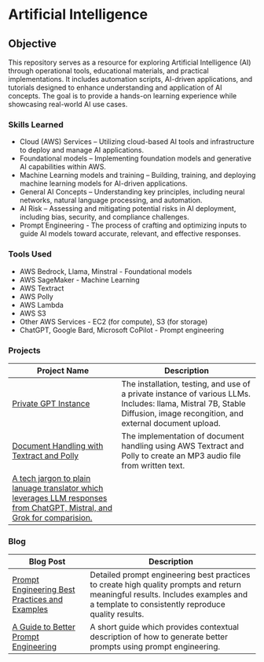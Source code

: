 # Artificial Intelligence

## Objective

This repository serves as a resource for exploring Artificial Intelligence (AI) through operational tools, educational materials, and practical implementations. It includes automation scripts, AI-driven applications, and tutorials designed to enhance understanding and application of AI concepts. The goal is to provide a hands-on learning experience while showcasing real-world AI use cases. 

### Skills Learned

- Cloud (AWS) Services – Utilizing cloud-based AI tools and infrastructure to deploy and manage AI applications.
- Foundational models – Implementing foundation models and generative AI capabilities within AWS.
- Machine Learning models and training – Building, training, and deploying machine learning models for AI-driven applications.
- General AI Concepts – Understanding key principles, including neural networks, natural language processing, and automation.
- AI Risk – Assessing and mitigating potential risks in AI deployment, including bias, security, and compliance challenges.
- Prompt Engineering - The process of crafting and optimizing inputs to guide AI models toward accurate, relevant, and effective responses.

### Tools Used

- AWS Bedrock, Llama, Minstral - Foundational models
- AWS SageMaker - Machine Learning
- AWS Textract
- AWS Polly
- AWS Lambda
- AWS S3
- Other AWS Services - EC2 (for compute), S3 (for storage)
- ChatGPT, Google Bard, Microsoft CoPilot - Prompt engineering

### Projects
| Project Name                                  | Description                |
|-----------------------------------------------|----------------------------|
| <a href="https://github.com/VoxSecuritatis/Project-AI-PrivateInstanceGPT">Private GPT Instance			| The installation, testing, and use of a private instance of various LLMs.  Includes:  llama, Mistral 7B, Stable Diffusion, image recongition, and external document upload. |
| <a href="https://github.com/VoxSecuritatis/Project-AI-DocumentHandlingTextractPolly">Document Handling with Textract and Polly  | The implementation of document handling using AWS Textract and Polly to create an MP3 audio file from written text. |
| <a href="https://github.com/VoxSecuritatis/Project-AI-tech-jargon-buster">A tech jargon to plain lanuage translator which leverages LLM responses from ChatGPT, Mistral, and Grok for comparision. |

### Blog
| Blog Post                                      | Description               |
|------------------------------------------------|---------------------------|
| <a href="https://github.com/VoxSecuritatis/Blog-AI-PromptEngineeringBestPractices">Prompt Engineering Best Practices and Examples  | Detailed prompt engineering best practices to create high quality prompts and return meaningful results.  Includes examples and a template to consistently reproduce quality results. |
|<a href="https://github.com/VoxSecuritatis/Blog-AI-BetterPromptEngineering">A Guide to Better Prompt Engineering | A short guide which provides contextual description of how to generate better prompts using prompt engineering. |
<!-- 
## Steps
Work in Progress

Example below.

*Ref 1: Network Diagram*
-->
